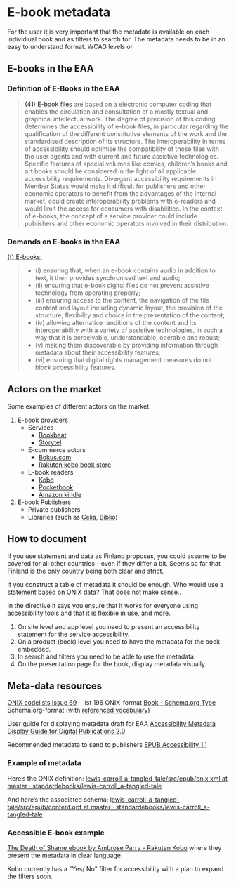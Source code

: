 # E-book metadata
For the user it is very important that the metadata is available on each individiual book and as filters to search for. The metadata needs to be in an easy to understand format.
WCAG levels or 
## E-books in the EAA
### Definition of E-Books in the EAA
> [(41) E-book files](https://eur-lex.europa.eu/legal-content/EN/TXT/HTML/?uri=CELEX:32019L0882#anx_VI:~:text=consumer%20banking%20transactions.-,(41),E%2Dbook,-files%20are%20based) are based on a electronic computer coding that enables the circulation and consultation of a mostly textual and graphical intellectual work. The degree of precision of this coding determines the accessibility of e-book files, in particular regarding the qualification of the different constitutive elements of the work and the standardised description of its structure. The interoperability in terms of accessibility should optimise the compatibility of those files with the user agents and with current and future assistive technologies. Specific features of special volumes like comics, children’s books and art books should be considered in the light of all applicable accessibility requirements. Divergent accessibility requirements in Member States would make it difficult for publishers and other economic operators to benefit from the advantages of the internal market, could create interoperability problems with e-readers and would limit the access for consumers with disabilities. In the context of e-books, the concept of a service provider could include publishers and other economic operators involved in their distribution.
### Demands on E-books in the EAA
[(f) E-books:](https://eur-lex.europa.eu/legal-content/EN/TXT/HTML/?uri=CELEX:32019L0882#anx_VI:~:text=(f)-,E%2Dbooks%3A,-(i))

> - (i) ensuring that, when an e-book contains audio in addition to text, it then provides synchronised text and audio;
> - (ii) ensuring that e-book digital files do not prevent assistive technology from operating properly;
> - (iii) ensuring access to the content, the navigation of the file content and layout including dynamic layout, the provision of the structure, flexibility and choice in the presentation of the content;
> - (iv) allowing alternative renditions of the content and its interoperability with a variety of assistive technologies, in such a way that it is perceivable, understandable, operable and robust;
> - (v) making them discoverable by providing information through metadata about their accessibility features;
> - (vi) ensuring that digital rights management measures do not block accessibility features.
  
## Actors on the market
Some examples of different actors on the market.
1. E-book providers
    - Services
      - [Bookbeat](https://bookbeat.com/)
      - [Storytel](https://www.storytel.com/) 
    - E-commerce actors
      - [Bokus.com](https://www.bokus.com/e-bocker)
      - [Rakuten kobo book store](https://www.kobo.com/gb/en/search?query=accessibility&fclanguages=en)
    - E-book readers
      - [Kobo](https://www.kobo.com/se/sv)
      - [Pocketbook](https://pocketbook.se/se-se)
      - [Amazon kindle](https://read.amazon.com/landing)
3. E-book Publishers
    - Private publishers
    - Libraries (such as [Celia](https://www.celia.fi/sv/bocker-och-material/elektroniska-bocker/), [Biblio](https://biblio.app/library))
  
## How to document
If you use statement and data as Finland proposes, you could assume to be covered for all other countries - even if they differ a bit. Seems so far that Finland is the only country being both clear and strict.

If you construct a table of metadata it should be enough. Who would use a statement based on ONIX data? That does not make sense..

In the directive it says you ensure that it works for everyone using accessibility tools and that it is flexible in use, and more.

1. On site level and app level you need to present an accessibility statement for the service accessibility.
2. On a product (book) level you need to have the metadata for the book embedded.
3. In search and filters you need to be able to use the metadata.
4. On the presentation page for the book, display metadata visually.

## Meta-data resources

[ONIX codelists Issue 69](https://ns.editeur.org/onix/en/196) – list 196  ONIX-format
[Book - Schema.org Type](https://schema.org/Book)  Schema.org-format (with [referenced vocabulary](https://www.w3.org/community/reports/a11y-discov-vocab/CG-FINAL-vocabulary-20241209/#accessibilityControl-vocabulary))

User guide for displaying metadata draft for EAA [Accessibility Metadata Display Guide for Digital Publications 2.0 ](https://w3c.github.io/publ-a11y/a11y-meta-display-guide/2.0/draft/guidelines/)

Recommended metadata to send to publishers [EPUB Accessibility 1.1 ](https://www.w3.org/TR/epub-a11y-11/)

### Example of metadata

Here’s the ONIX definition: [lewis-carroll_a-tangled-tale/src/epub/onix.xml at master · standardebooks/lewis-carroll_a-tangled-tale](https://github.com/standardebooks/lewis-carroll_a-tangled-tale/blob/master/src/epub/onix.xml)

And here’s the associated schema: l[ewis-carroll_a-tangled-tale/src/epub/content.opf at master · standardebooks/lewis-carroll_a-tangled-tale ](https://github.com/standardebooks/lewis-carroll_a-tangled-tale/blob/master/src/epub/content.opf#L18-L31)

### Accessible E-book example
[The Death of Shame ebook by Ambrose Parry - Rakuten Kobo](https://www.kobo.com/gb/en/ebook/the-death-of-shame) where they present the metadata in clear language.

Kobo currently has a "Yes/ No" filter for accessibility with a plan to expand the filters soon.

